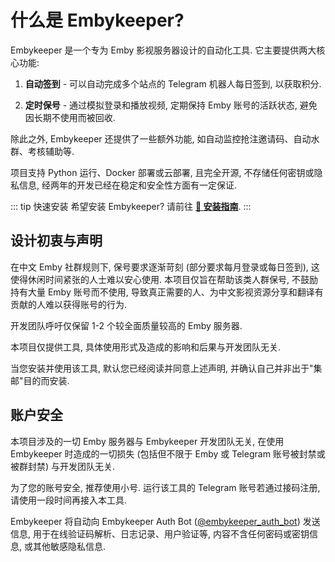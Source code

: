<script setup>

import Logo from '../components/Logo.vue';

</script>

# 什么是 Embykeeper?

<p align="center">
  <a href='https://github.com/emby-keeper/emby-keeper'>
    <Logo />
  </a>
</p>

Embykeeper 是一个专为 Emby 影视服务器设计的自动化工具. 它主要提供两大核心功能:

1. **自动签到** - 可以自动完成多个站点的 Telegram 机器人每日签到, 以获取积分.

2. **定时保号** - 通过模拟登录和播放视频, 定期保持 Emby 账号的活跃状态, 避免因长期不使用而被回收.

除此之外, Embykeeper 还提供了一些额外功能, 如自动监控抢注邀请码、自动水群、考核辅助等.

项目支持 Python 运行、Docker 部署或云部署, 且完全开源, 不存储任何密钥或隐私信息, 经两年的开发已经在稳定和安全性方面有一定保证.

::: tip 快速安装
希望安装 Embykeeper? 请前往 [**🚀 安装指南**](/guide/安装指南.md).
:::

## 设计初衷与声明

在中文 Emby 社群规则下, 保号要求逐渐苛刻 (部分要求每月登录或每日签到), 这使得休闲时间紧张的人士难以安心使用. 本项目仅旨在帮助该类人群保号, 不鼓励持有大量 Emby 账号而不使用, 导致真正需要的人、为中文影视资源分享和翻译有贡献的人难以获得账号的行为.

开发团队呼吁仅保留 1-2 个较全面质量较高的 Emby 服务器.

本项目仅提供工具, 具体使用形式及造成的影响和后果与开发团队无关.

当您安装并使用该工具, 默认您已经阅读并同意上述声明, 并确认自己并非出于"集邮"目的而安装.

## 账户安全

本项目涉及的一切 Emby 服务器与 Embykeeper 开发团队无关, 在使用 Embykeeper 时造成的一切损失 (包括但不限于 Emby 或 Telegram 账号被封禁或被群封禁) 与开发团队无关.

为了您的账号安全, 推荐使用小号. 运行该工具的 Telegram 账号若通过接码注册, 请使用一段时间再接入本工具.

Embykeeper 将自动向 Embykeeper Auth Bot ([@embykeeper_auth_bot](https://t.me/embykeeper_auth_bot)) 发送信息, 用于在线验证码解析、日志记录、用户验证等, 内容不含任何密码或密钥信息, 或其他敏感隐私信息.
